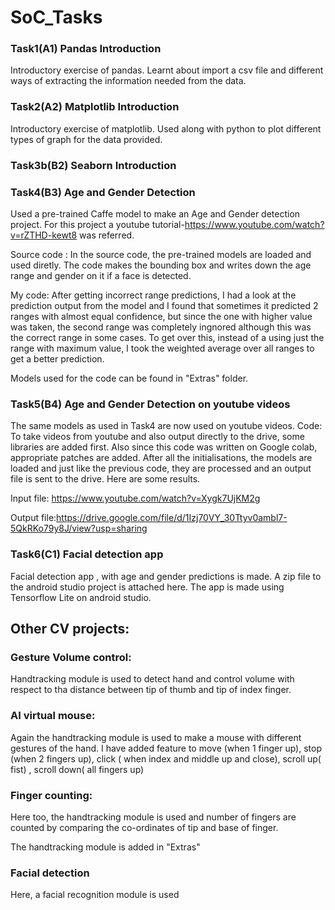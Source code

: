 # SoC_Tasks


### Task1(A1) Pandas Introduction
Introductory exercise of pandas. Learnt about import a csv file and different ways of extracting the information needed from the data.
### Task2(A2) Matplotlib Introduction
Introductory exercise of matplotlib. Used along with python to plot different types of graph for the data provided.
### Task3b(B2) Seaborn Introduction

### Task4(B3) Age and Gender Detection
Used a pre-trained Caffe model to make an Age and Gender detection project. For this project a youtube tutorial-https://www.youtube.com/watch?v=rZTHD-kewt8 was referred. 

Source code : In the source code, the pre-trained models are loaded and used diretly. The code makes the bounding box and writes down the age range and gender on it if a face is detected.

My code: After getting incorrect range predictions, I had a look at the prediction output from the model and I found that sometimes it predicted 2 ranges with almost equal confidence, but since the one with higher value was taken, the second range was completely ingnored although this was the correct range in some cases. To get over this, instead of a using just the range with maximum value, I took the weighted average over all ranges to get a better prediction.

Models used for the code can be found in "Extras" folder.

### Task5(B4) Age and Gender Detection on youtube videos
The same  models as used in Task4 are now used on youtube videos.
Code: To take videos from youtube and also output directly to the drive, some libraries are added first. Also since this code was written on Google colab, appropriate patches are added. 
After all the initialisations, the models are loaded and just like the previous code, they are processed and an output file is sent to the drive. Here are some results.

Input file: https://www.youtube.com/watch?v=Xygk7UjKM2g

Output file:https://drive.google.com/file/d/1Izj70VY_30Ttyv0ambl7-5QkRKo79y8J/view?usp=sharing

### Task6(C1) Facial detection app
Facial detection app , with age and gender predictions is made. A zip file to the android studio project is attached here. The app is made using Tensorflow Lite on android studio.

## Other CV projects:

### Gesture Volume control:
Handtracking module is used to detect hand and control volume with respect to tha distance between tip of thumb and tip of index finger.

### AI virtual mouse:
Again the handtracking module is used to make a mouse with different gestures of the hand. I have added feature to move (when 1 finger up), stop (when 2 fingers up), click ( when index and middle up and close), scroll up( fist) , scroll down( all fingers up)

### Finger counting:
Here too, the handtracking module is used and number of fingers are counted by comparing the co-ordinates of tip and base of finger.

The handtracking module is added in "Extras"

### Facial detection
Here, a facial recognition module is used


